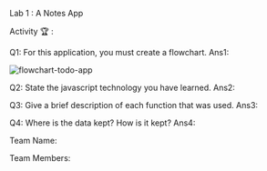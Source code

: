 Lab 1 : A Notes App

Activity 🏆 :

Q1: For this application, you must create a flowchart.
Ans1:

![flowchart-todo-app](https://user-images.githubusercontent.com/38247575/236631962-7ce6632a-d380-4083-ab70-f0c954cb5f70.png)

Q2: State the javascript technology you have learned.
Ans2:

Q3: Give a brief description of each function that was used.
Ans3:

Q4: Where is the data kept? How is it kept?
Ans4:



Team Name:

Team Members:

